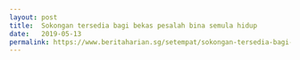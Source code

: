 ```yaml
---
layout: post
title:  Sokongan tersedia bagi bekas pesalah bina semula hidup
date:   2019-05-13
permalink: https://www.beritaharian.sg/setempat/sokongan-tersedia-bagi-bekas-pesalah-bina-semula-hidup-0
---
```


